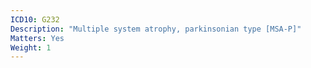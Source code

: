```yaml
---
ICD10: G232
Description: "Multiple system atrophy, parkinsonian type [MSA-P]"
Matters: Yes
Weight: 1
---
```


